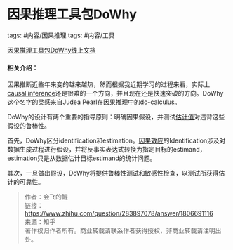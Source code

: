 # 因果推理工具包DoWhy

tags: #内容/因果推理 
tags: #内容/工具 

[因果推理工具包DoWhy线上文档](https://microsoft.github.io/dowhy/)

#### 相关介绍：

因果推断近些年来变的越来越热，然而根据我近期学习的过程来看，实际上[causal inference](https://www.zhihu.com/search?q=causal+inference&search_source=Entity&hybrid_search_source=Entity&hybrid_search_extra=%7B%22sourceType%22%3A%22answer%22%2C%22sourceId%22%3A1806691116%7D)还是很难的一个方向，并且现在还是快速突破的方向。DoWhy这个名字的灵感来自Judea Pearl在因果推理中的do-calculus。

  

DoWhy的设计有两个重要的指导原则：明确因果假设，并测试[估计值](https://www.zhihu.com/search?q=%E4%BC%B0%E8%AE%A1%E5%80%BC&search_source=Entity&hybrid_search_source=Entity&hybrid_search_extra=%7B%22sourceType%22%3A%22answer%22%2C%22sourceId%22%3A1806691116%7D)对违背这些假设的鲁棒性。

首先，DoWhy区分identification和estimation。[因果效应](https://www.zhihu.com/search?q=%E5%9B%A0%E6%9E%9C%E6%95%88%E5%BA%94&search_source=Entity&hybrid_search_source=Entity&hybrid_search_extra=%7B%22sourceType%22%3A%22answer%22%2C%22sourceId%22%3A1806691116%7D)的Identification涉及对数据生成过程进行假设，并将反事实表达式转换为指定目标的estimand，estimation只是从数据估计目标estimand的统计问题。

其次，一旦做出假设，DoWhy将提供鲁棒性测试和敏感性检查，以测试所获得估计的可靠性。

  
  
> 作者：会飞的鲲  
> 链接：https://www.zhihu.com/question/283897078/answer/1806691116  
> 来源：知乎  
> 著作权归作者所有。商业转载请联系作者获得授权，非商业转载请注明出处。